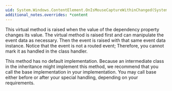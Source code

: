 ```yaml
---
uid: System.Windows.ContentElement.OnIsMouseCaptureWithinChanged(System.Windows.DependencyPropertyChangedEventArgs)
additional_notes.overrides: *content
---
```


<p>This virtual method is raised when the value of the <xref href="System.Windows.ContentElement.IsMouseCaptureWithin"></xref> dependency property changes its value. The virtual method is raised first and can manipulate the event data as necessary. Then the <xref href="System.Windows.ContentElement.IsMouseCaptureWithinChanged"></xref> event is raised with that same event data instance. Notice that the event is not a routed event; Therefore,  you cannot mark it as handled in the class handler.  
  
 This method has no default implementation. Because an intermediate class in the inheritance might implement this method, we recommend that you call the base implementation in your implementation. You may call base either before or after your special handling, depending on your requirements.</p>


